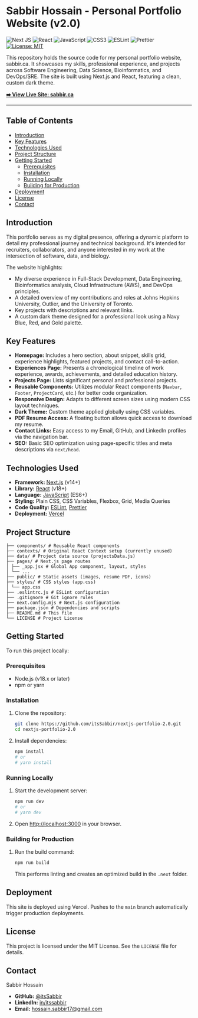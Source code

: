 # Sabbir Hossain - Personal Portfolio Website (v2.0)

![Next JS](https://img.shields.io/badge/Next.js-black?style=flat-square&logo=next.js&logoColor=white) ![React](https://img.shields.io/badge/React-20232A?style=flat-square&logo=react&logoColor=61DAFB) ![JavaScript](https://img.shields.io/badge/JavaScript-F7DF1E?style=flat-square&logo=javascript&logoColor=black) ![CSS3](https://img.shields.io/badge/CSS%203-1572B6?style=flat-square&logo=css3&logoColor=white) ![ESLint](https://img.shields.io/badge/ESLint-4B32C3?style=flat-square&logo=eslint&logoColor=white) ![Prettier](https://img.shields.io/badge/Prettier-F7B93E?style=flat-square&logo=prettier&logoColor=black) [![License: MIT](https://img.shields.io/badge/License-MIT-yellow.svg)](https://opensource.org/licenses/MIT)

This repository holds the source code for my personal portfolio website, sabbir.ca. It showcases my skills, professional experience, and projects across Software Engineering, Data Science, Bioinformatics, and DevOps/SRE. The site is built using Next.js and React, featuring a clean, custom dark theme.

**[➡️ View Live Site: sabbir.ca](https://sabbir.ca/)**

---

## Table of Contents

*   [Introduction](#introduction)
*   [Key Features](#key-features)
*   [Technologies Used](#technologies-used)
*   [Project Structure](#project-structure)
*   [Getting Started](#getting-started)
    *   [Prerequisites](#prerequisites)
    *   [Installation](#installation)
    *   [Running Locally](#running-locally)
    *   [Building for Production](#building-for-production)
*   [Deployment](#deployment)
*   [License](#license)
*   [Contact](#contact)

## Introduction

This portfolio serves as my digital presence, offering a dynamic platform to detail my professional journey and technical background. It's intended for recruiters, collaborators, and anyone interested in my work at the intersection of software, data, and biology.

The website highlights:
*   My diverse experience in Full-Stack Development, Data Engineering, Bioinformatics analysis, Cloud Infrastructure (AWS), and DevOps principles.
*   A detailed overview of my contributions and roles at Johns Hopkins University, Outlier, and the University of Toronto.
*   Key projects with descriptions and relevant links.
*   A custom dark theme designed for a professional look using a Navy Blue, Red, and Gold palette.

## Key Features

*   **Homepage:** Includes a hero section, about snippet, skills grid, experience highlights, featured projects, and contact call-to-action.
*   **Experiences Page:** Presents a chronological timeline of work experience, awards, achievements, and detailed education history.
*   **Projects Page:** Lists significant personal and professional projects.
*   **Reusable Components:** Utilizes modular React components (`Navbar`, `Footer`, `ProjectCard`, etc.) for better code organization.
*   **Responsive Design:** Adapts to different screen sizes using modern CSS layout techniques.
*   **Dark Theme:** Custom theme applied globally using CSS variables.
*   **PDF Resume Access:** A floating button allows quick access to download my resume.
*   **Contact Links:** Easy access to my Email, GitHub, and LinkedIn profiles via the navigation bar.
*   **SEO:** Basic SEO optimization using page-specific titles and meta descriptions via `next/head`.

## Technologies Used

*   **Framework:** [Next.js](https://nextjs.org/) (v14+)
*   **Library:** [React](https://reactjs.org/) (v18+)
*   **Language:** [JavaScript](https://developer.mozilla.org/en-US/docs/Web/JavaScript) (ES6+)
*   **Styling:** Plain CSS, CSS Variables, Flexbox, Grid, Media Queries
*   **Code Quality:** [ESLint](https://eslint.org/), [Prettier](https://prettier.io/)
*   **Deployment:** [Vercel](https://vercel.com/)

## Project Structure

```.
├── components/ # Reusable React components
├── contexts/ # Original React Context setup (currently unused)
├── data/ # Project data source (projectsData.js)
├── pages/ # Next.js page routes
│ ├── _app.jsx # Global App component, layout, styles
│ └── ...
├── public/ # Static assets (images, resume PDF, icons)
├── styles/ # CSS styles (app.css)
│ └── app.css
├── .eslintrc.js # ESLint configuration
├── .gitignore # Git ignore rules
├── next.config.mjs # Next.js configuration
├── package.json # Dependencies and scripts
├── README.md # This file
└── LICENSE # Project License
```


## Getting Started

To run this project locally:

### Prerequisites

*   Node.js (v18.x or later)
*   npm or yarn

### Installation

1.  Clone the repository:
    ```bash
    git clone https://github.com/itsSabbir/nextjs-portfolio-2.0.git
    cd nextjs-portfolio-2.0
    ```
2.  Install dependencies:
    ```bash
    npm install
    # or
    # yarn install
    ```

### Running Locally

1.  Start the development server:
    ```bash
    npm run dev
    # or
    # yarn dev
    ```
2.  Open [http://localhost:3000](http://localhost:3000) in your browser.

### Building for Production

1.  Run the build command:
    ```bash
    npm run build
    ```
    This performs linting and creates an optimized build in the `.next` folder.

## Deployment

This site is deployed using Vercel. Pushes to the `main` branch automatically trigger production deployments.

## License

This project is licensed under the MIT License. See the `LICENSE` file for details.

## Contact

Sabbir Hossain

*   **GitHub:** [@itsSabbir](https://github.com/itsSabbir)
*   **LinkedIn:** [in/itssabbir](https://linkedin.com/in/itssabbir)
*   **Email:** [hossain.sabbir17@gmail.com](mailto:hossain.sabbir17@gmail.com)
